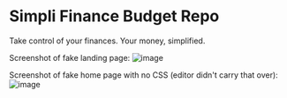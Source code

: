 # Simpli Finance Budget Repo
Take control of your finances. Your money, simplified.

Screenshot of fake landing page:
![image](https://user-images.githubusercontent.com/111506532/195370143-92f88bf8-9d89-4fe0-b7bd-d795a5cbacc2.png)

Screenshot of fake home page with no CSS (editor didn't carry that over):
![image](https://user-images.githubusercontent.com/111506532/195375885-05138606-e2eb-460b-b8e0-9cb351c1633a.png)
